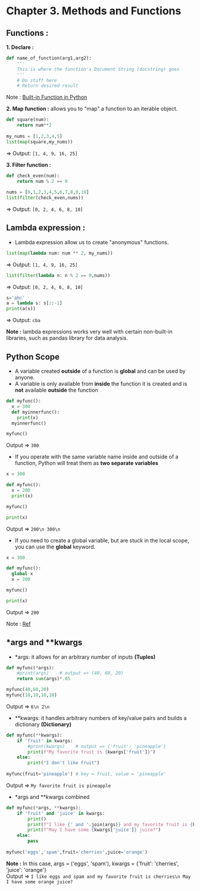# Chapter **3.**  Methods and Functions

## **Functions :**

**1. Declare :**
```python
def name_of_function(arg1,arg2):
    '''
    This is where the function's Document String (docstring) goes
    '''
    # Do stuff here
    # Return desired result
```
Note : [ Built-in Function in Python][0]

[0]: https://docs.python.org/2/library/functions.html

**2. Map function :** allows you to "map" a function to an iterable object.
```python
def square(num):
    return num**2
    
my_nums = [1,2,3,4,5]
list(map(square,my_nums))
```
=> Output: `[1, 4, 9, 16, 25]`

**3. Filter function :**
```python
def check_even(num):
    return num % 2 == 0 
    
nums = [0,1,2,3,4,5,6,7,8,9,10]
list(filter(check_even,nums))
```
=> Output: `[0, 2, 4, 6, 8, 10]`

## **Lambda expression :**  
* Lambda expression allow us to create "anonymous" functions.
```python
list(map(lambda num: num ** 2, my_nums))
```
=> Output: `[1, 4, 9, 16, 25]`

```python
list(filter(lambda n: n % 2 == 0,nums))
```
=> Output: `[0, 2, 4, 6, 8, 10]`

```python
s='abc'
a = lambda s: s[::-1]
print(a(s))
```
=> Output: `cba`

**Note :** lambda expressions works very well with certain non-built-in libraries, such as pandas library for data analysis.

## Python Scope  
* A variable created **outside** of a function is **global** and can be used by anyone.
* A variable is only available from **inside** the function it is created and is **not** available **outside** the function
```python
def myfunc():
  x = 300
  def myinnerfunc():
    print(x)
  myinnerfunc()

myfunc()
```
Output => `300`

* If you operate with the same variable name inside and outside of a function, Python will treat them as **two separate variables**
```python
x = 300

def myfunc():
  x = 200
  print(x)

myfunc()

print(x)
```
Output => `200\n 300\n`

* If you need to create a global variable, but are stuck in the local scope, you can use the **global** keyword.
```python 
x = 300

def myfunc():
  global x
  x = 200

myfunc()

print(x)
```
Output => `200`  

Note : [Ref][1]

[1]: https://www.w3schools.com/python/python_scope.asp

## *args and **kwargs

* *args: it allows for an arbitrary number of inputs **(Tuples)**
```python
def myfunc(*args):
    #print(args)    # output => (40, 60, 20)
    return sum(args)*.05

myfunc(40,60,20)
myfunc(10,10,10,10)
```
Output => `6\n 2\n`  

* **kwargs: it handles arbitrary numbers of key/value pairs and  builds a dictionary **(Dictionary)**
```python
def myfunc(**kwargs):
    if 'fruit' in kwargs:
        #print(kwargs)    # output => {'fruit': 'pineapple'}
        print(f"My favorite fruit is {kwargs['fruit']}") 
    else:
        print("I don't like fruit")
        
myfunc(fruit='pineapple') # key = fruit, value = 'pineapple'
```
Output => `My favorite fruit is pineapple`  

* *args and **kwargs combined
```python
def myfunc(*args, **kwargs):
    if 'fruit' and 'juice' in kwargs:
        print()
        print(f"I like {' and '.join(args)} and my favorite fruit is {kwargs['fruit']}")
        print(f"May I have some {kwargs['juice']} juice?")
    else:
        pass
        
myfunc('eggs','spam',fruit='cherries',juice='orange')
```
**Note :** In this case, args = ('eggs', 'spam'), kwargs = {'fruit': 'cherries', 'juice': 'orange'}  
Output => `I like eggs and spam and my favorite fruit is cherries\n May I have some orange juice?`  

